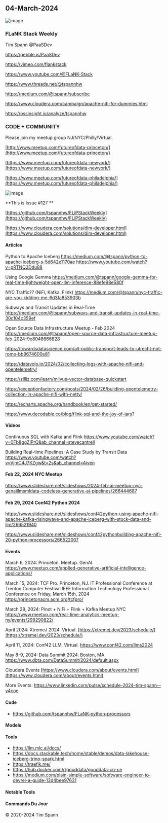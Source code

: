 ## 04-March-2024

![image](https://github.com/tspannhw/FLiPStackWeekly/assets/18673814/abe64680-64e3-456c-8ff1-29e2edddf503)


### FLaNK Stack Weekly


Tim Spann @PaaSDev

https://pebble.is/PaaSDev

https://vimeo.com/flankstack

https://www.youtube.com/@FLaNK-Stack

https://www.threads.net/@tspannhw

https://medium.com/@tspann/subscribe

https://www.cloudera.com/campaign/apache-nifi-for-dummies.html

https://ossinsight.io/analyze/tspannhw


### CODE + COMMUNITY

Please join my meetup group NJ/NYC/Philly/Virtual. 

[http://www.meetup.com/futureofdata-princeton/](http://www.meetup.com/futureofdata-princeton/)

[https://www.meetup.com/futureofdata-newyork/](https://www.meetup.com/futureofdata-newyork/)

[https://www.meetup.com/futureofdata-philadelphia/](https://www.meetup.com/futureofdata-philadelphia/)

![image](https://github.com/tspannhw/FLiPStackWeekly/assets/18673814/5a9ed187-64a4-48db-b3aa-acbc8828e893)


**This is Issue #127 **

[https://github.com/tspannhw/FLiPStackWeekly](https://github.com/tspannhw/FLiPStackWeekly)

[https://www.cloudera.com/solutions/dim-developer.html](https://www.cloudera.com/solutions/dim-developer.html)


#### Articles

Python to Apache Iceberg
https://medium.com/@tspann/python-to-apache-iceberg-s-5d642e1170ae
https://www.youtube.com/watch?v=pRTNQ2Ddu88

Using Google Gemma
https://medium.com/@tspann/google-gemma-for-real-time-lightweight-open-llm-inference-88efe98e580f

NYC Traffic?? (NiFi, Kafka, Flink)
https://medium.com/@tspann/nyc-traffic-are-you-kidding-me-6d3fa853903b

Subways and Transit Updates in Real-Time
https://medium.com/@tspann/subways-and-transit-updates-in-real-time-30c104c359ef

Open Source Data Infrastructure Meetup - Feb 2024
https://medium.com/@tspann/open-source-data-infrastructure-meetup-feb-2024-9e8048666828

https://towardsdatascience.com/all-public-transport-leads-to-utrecht-not-rome-bb9674600e81

https://datavolo.io/2024/02/collecting-logs-with-apache-nifi-and-opentelemetry/

https://zilliz.com/learn/milvus-vector-database-quickstart

https://exceptionfactory.com/posts/2024/02/26/building-opentelemetry-collection-in-apache-nifi-with-netty/

https://echarts.apache.org/handbook/en/get-started/

https://www.decodable.co/blog/flink-sql-and-the-joy-of-jars?


#### Videos


Continuous SQL with Kafka and Flink
https://www.youtube.com/watch?v=0Fb8ggZlPrQ&ab_channel=stevecantrell

Building Real-time Pipelines: A Case Study by Transit Data 
https://www.youtube.com/watch?v=VjmC4J7KZgw&t=2s&ab_channel=Aiven

#### Feb 22, 2024 NYC Meetup

https://www.slideshare.net/slideshows/2024-feb-ai-meetup-nyc-genaillmsmldata-codeless-generative-ai-pipelines/266444687

#### Feb 29, 2024 Conf42 Python 2024

https://www.slideshare.net/slideshows/conf42python-using-apache-nifi-apache-kafka-risingwave-and-apache-iceberg-with-stock-data-and-llm/266521940

https://www.slideshare.net/slideshows/conf42pythonbuilding-apache-nifi-20-python-processors/266522007

#### Events

March 6, 2024: Princeton. Meetup. GenAI.
https://www.meetup.com/applied-generative-artificial-intelligence-applications/

March 15, 2024: TCF Pro. Princeton, NJ.
IT Professional Conference at Trenton Computer Festival
IEEE Information Technology Professional Conference on Friday, March 15th, 2024
https://princetonacm.acm.org/tcfpro/

March 28, 2024:   Pinot + NiFi + Flink + Kafka Meetup NYC
https://www.meetup.com/real-time-analytics-meetup-ny/events/299290822/

April 2024: XtremeJ 2024. Virtual.
[https://xtremej.dev/2023/schedule/](https://xtremej.dev/2023/schedule/)

April 11, 2024:   Conf42 LLM. Virtual.
https://www.conf42.com/llms2024

May 8-9, 2024: Data Summit 2024. Boston, MA.
https://www.dbta.com/DataSummit/2024/default.aspx

Cloudera Events
[https://www.cloudera.com/about/events.html](https://www.cloudera.com/about/events.html)

More Events:
https://www.linkedin.com/pulse/schedule-2024-tim-spann--y4coe


#### Code

* https://github.com/tspannhw/FLaNK-python-processors

  
#### Models




#### Tools

* https://llm.mlc.ai/docs/
* https://docs.stackable.tech/home/stable/demos/data-lakehouse-iceberg-trino-spark.html
* https://traefik.me/
* https://hub.docker.com/r/gooddata/gooddata-cn-ce
* https://medium.com/plain-simple-software/software-engineer-to-devrel-a-guide-13d4bee97631


#### Notable Tools



#### Commands Du Jour

&copy; 2020-2024 Tim Spann

